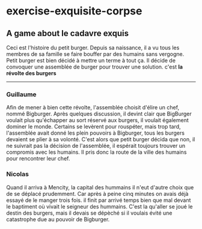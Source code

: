 # exercise-exquisite-corpse

## A game about le cadavre exquis

Ceci est l'histoire du petit burger. Depuis sa naissance, il a vu tous les membres de sa famille 
se faire bouffer par des humains sans vergogne. Petit burger est bien décidé à mettre un terme à tout ça. Il décide de convoquer une assemblée de burger pour trouver une solution. c'est **la révolte des burgers**
 ****

### Guillaume

Afin de mener à bien cette révolte, l'assemblée choisit d'élire un chef, nommé Bigburger. Après quelques discussion, il devint clair que BigBurger voulait plus qu'échapper au sort réservé aux burgers, il voulait également dominer le monde.
Certains se levèrent pour rouspéter, mais trop tard, l'assemblée avait donné les plein pouvoirs à Bigburger, tous les burgers devaient se plier à sa volonté.
C'est alors que petit burger décida que non, il ne suivrait pas la décision de l'assemblée, il espérait toujours trouver un compromis avec les humains. Il pris donc la route de la ville des humains pour rencontrer leur chef.

### Nicolas

Quand il arriva à Mencity, la capital des hummains il n'eut d'autre choix que de se déplacé prudemment.
Car après à peine cinq minutes on avais déjà essayé de le manger trois fois. il finit par arrivé temps bien que mal devant le baptiment où vivait le seigneur des hummains.
C'est la qu'aller se joué le destin des burgers, mais il devais se dépèché si il voulais évité une catastrophe due au pouvoir de Bigburger.

